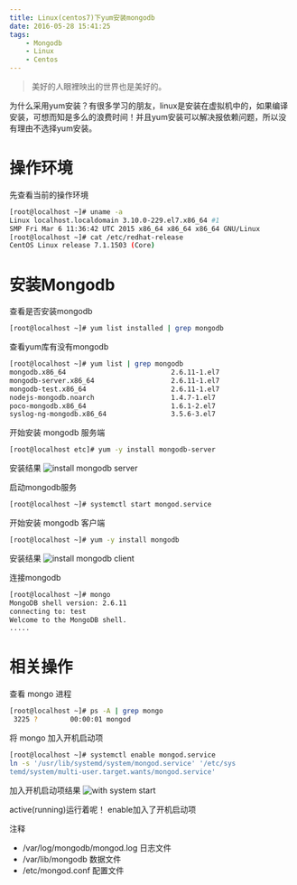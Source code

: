 ```yaml
---
title: Linux(centos7)下yum安装mongodb
date: 2016-05-28 15:41:25
tags:
    - Mongodb
    - Linux
    - Centos
---
```


> 美好的人眼裡映出的世界也是美好的。

为什么采用yum安装？有很多学习的朋友，linux是安装在虚拟机中的，如果编译安装，可想而知是多么的浪费时间！并且yum安装可以解决报依赖问题，所以没有理由不选择yum安装。

<!-- more -->

# 操作环境

先查看当前的操作环境
``` bash
[root@localhost ~]# uname -a
Linux localhost.localdomain 3.10.0-229.el7.x86_64 #1 
SMP Fri Mar 6 11:36:42 UTC 2015 x86_64 x86_64 x86_64 GNU/Linux
[root@localhost ~]# cat /etc/redhat-release 
CentOS Linux release 7.1.1503 (Core) 
```

# 安装Mongodb

查看是否安装mongodb
``` bash
[root@localhost ~]# yum list installed | grep mongodb
```

查看yum库有没有mongodb
``` bash
[root@localhost ~]# yum list | grep mongodb
mongodb.x86_64                          2.6.11-1.el7                   epel     
mongodb-server.x86_64                   2.6.11-1.el7                   epel     
mongodb-test.x86_64                     2.6.11-1.el7                   epel     
nodejs-mongodb.noarch                   1.4.7-1.el7                    epel     
poco-mongodb.x86_64                     1.6.1-2.el7                    epel     
syslog-ng-mongodb.x86_64                3.5.6-3.el7                    epel 
```

开始安装 mongodb 服务端
``` bash
[root@localhost etc]# yum -y install mongodb-server
```

安装结果
![install mongodb server](/img/201605/installmongo/install_mongos.jpg)

启动mongodb服务
``` bash
[root@localhost ~]# systemctl start mongod.service
```

开始安装 mongodb 客户端
``` bash
[root@localhost ~]# yum -y install mongodb
```
安装结果
![install mongodb client](/img/201605/installmongo/install_mongoc.jpg)

连接mongodb
``` bash
[root@localhost ~]# mongo
MongoDB shell version: 2.6.11
connecting to: test
Welcome to the MongoDB shell.
.....
```

# 相关操作

查看 mongo 进程
``` bash
[root@localhost ~]# ps -A | grep mongo
 3225 ?        00:00:01 mongod
```

将 mongo 加入开机启动项
``` bash
[root@localhost ~]# systemctl enable mongod.service
ln -s '/usr/lib/systemd/system/mongod.service' '/etc/sys
temd/system/multi-user.target.wants/mongod.service'
```

加入开机启动项结果
![with system start](/img/201605/installmongo/with_sys.jpg)

active(running)运行着呢！ enable加入了开机启动项

注释
* /var/log/mongodb/mongod.log  日志文件
* /var/lib/mongodb    数据文件
* /etc/mongod.conf    配置文件


